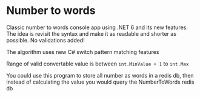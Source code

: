 # Number to words

Classic number to words console app using .NET 6 and its new features.
The idea is revisit the syntax and make it as readable and shorter as possible. No validations added!

The algorithm uses new C# switch pattern matching features

Range of valid convertable value is between `int.MinValue + 1` to `int.Max`

You could use this program to store all number as words in a redis db, then instead of calculating the value you would query the NumberToWords redis db